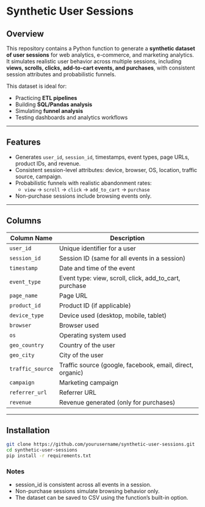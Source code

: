 
# Synthetic User Sessions

## Overview
This repository contains a Python function to generate a **synthetic dataset of user sessions** for web analytics, e-commerce, and marketing analytics.  
It simulates realistic user behavior across multiple sessions, including **views, scrolls, clicks, add-to-cart events, and purchases**, with consistent session attributes and probabilistic funnels.

This dataset is ideal for:
- Practicing **ETL pipelines**
- Building **SQL/Pandas analysis**
- Simulating **funnel analysis**
- Testing dashboards and analytics workflows

---

## Features
- Generates `user_id`, `session_id`, timestamps, event types, page URLs, product IDs, and revenue.
- Consistent session-level attributes: device, browser, OS, location, traffic source, campaign.
- Probabilistic funnels with realistic abandonment rates:
  - `view` → `scroll` → `click` → `add_to_cart` → `purchase`
- Non-purchase sessions include browsing events only.

---

## Columns
| Column Name       | Description |
|------------------|-------------|
| `user_id`         | Unique identifier for a user |
| `session_id`      | Session ID (same for all events in a session) |
| `timestamp`       | Date and time of the event |
| `event_type`      | Event type: view, scroll, click, add_to_cart, purchase |
| `page_name`       | Page URL |
| `product_id`      | Product ID (if applicable) |
| `device_type`     | Device used (desktop, mobile, tablet) |
| `browser`         | Browser used |
| `os`              | Operating system used |
| `geo_country`     | Country of the user |
| `geo_city`        | City of the user |
| `traffic_source`  | Traffic source (google, facebook, email, direct, organic) |
| `campaign`        | Marketing campaign |
| `referrer_url`    | Referrer URL |
| `revenue`         | Revenue generated (only for purchases) |

---

## Installation
```bash
git clone https://github.com/yourusername/synthetic-user-sessions.git
cd synthetic-user-sessions
pip install -r requirements.txt
```


### Notes
- session_id is consistent across all events in a session.
- Non-purchase sessions simulate browsing behavior only.
- The dataset can be saved to CSV using the function’s built-in option.